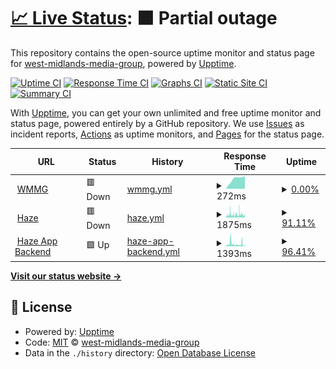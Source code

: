 # [📈 Live Status](https://uptime.midlands.media): <!--live status--> **🟧 Partial outage**

This repository contains the open-source uptime monitor and status page for [west-midlands-media-group](https://uptime.midlands.media), powered by [Upptime](https://github.com/upptime/upptime).

[![Uptime CI](https://github.com/west-midlands-media-group/upptime/workflows/Uptime%20CI/badge.svg)](https://github.com/west-midlands-media-group/upptime/actions?query=workflow%3A%22Uptime+CI%22)
[![Response Time CI](https://github.com/west-midlands-media-group/upptime/workflows/Response%20Time%20CI/badge.svg)](https://github.com/west-midlands-media-group/upptime/actions?query=workflow%3A%22Response+Time+CI%22)
[![Graphs CI](https://github.com/west-midlands-media-group/upptime/workflows/Graphs%20CI/badge.svg)](https://github.com/west-midlands-media-group/upptime/actions?query=workflow%3A%22Graphs+CI%22)
[![Static Site CI](https://github.com/west-midlands-media-group/upptime/workflows/Static%20Site%20CI/badge.svg)](https://github.com/west-midlands-media-group/upptime/actions?query=workflow%3A%22Static+Site+CI%22)
[![Summary CI](https://github.com/west-midlands-media-group/upptime/workflows/Summary%20CI/badge.svg)](https://github.com/west-midlands-media-group/upptime/actions?query=workflow%3A%22Summary+CI%22)

With [Upptime](https://upptime.js.org), you can get your own unlimited and free uptime monitor and status page, powered entirely by a GitHub repository. We use [Issues](https://github.com/west-midlands-media-group/upptime/issues) as incident reports, [Actions](https://github.com/west-midlands-media-group/upptime/actions) as uptime monitors, and [Pages](https://uptime.midlands.media) for the status page.

<!--start: status pages-->
<!-- This summary is generated by Upptime (https://github.com/upptime/upptime) -->
<!-- Do not edit this manually, your changes will be overwritten -->
<!-- prettier-ignore -->
| URL | Status | History | Response Time | Uptime |
| --- | ------ | ------- | ------------- | ------ |
| <img alt="" src="https://icons.duckduckgo.com/ip3/wmmg.uk.ico" height="13"> [WMMG](https://wmmg.uk) | 🟥 Down | [wmmg.yml](https://github.com/West-Midlands-Media-Group/upptime/commits/HEAD/history/wmmg.yml) | <details><summary><img alt="Response time graph" src="./graphs/wmmg/response-time-week.png" height="20"> 272ms</summary><br><a href="https://uptime.wmmg.uk/history/wmmg"><img alt="Response time 407" src="https://img.shields.io/endpoint?url=https%3A%2F%2Fraw.githubusercontent.com%2FWest-Midlands-Media-Group%2Fupptime%2FHEAD%2Fapi%2Fwmmg%2Fresponse-time.json"></a><br><a href="https://uptime.wmmg.uk/history/wmmg"><img alt="24-hour response time 343" src="https://img.shields.io/endpoint?url=https%3A%2F%2Fraw.githubusercontent.com%2FWest-Midlands-Media-Group%2Fupptime%2FHEAD%2Fapi%2Fwmmg%2Fresponse-time-day.json"></a><br><a href="https://uptime.wmmg.uk/history/wmmg"><img alt="7-day response time 272" src="https://img.shields.io/endpoint?url=https%3A%2F%2Fraw.githubusercontent.com%2FWest-Midlands-Media-Group%2Fupptime%2FHEAD%2Fapi%2Fwmmg%2Fresponse-time-week.json"></a><br><a href="https://uptime.wmmg.uk/history/wmmg"><img alt="30-day response time 278" src="https://img.shields.io/endpoint?url=https%3A%2F%2Fraw.githubusercontent.com%2FWest-Midlands-Media-Group%2Fupptime%2FHEAD%2Fapi%2Fwmmg%2Fresponse-time-month.json"></a><br><a href="https://uptime.wmmg.uk/history/wmmg"><img alt="1-year response time 376" src="https://img.shields.io/endpoint?url=https%3A%2F%2Fraw.githubusercontent.com%2FWest-Midlands-Media-Group%2Fupptime%2FHEAD%2Fapi%2Fwmmg%2Fresponse-time-year.json"></a></details> | <details><summary><a href="https://uptime.wmmg.uk/history/wmmg">0.00%</a></summary><a href="https://uptime.wmmg.uk/history/wmmg"><img alt="All-time uptime 61.97%" src="https://img.shields.io/endpoint?url=https%3A%2F%2Fraw.githubusercontent.com%2FWest-Midlands-Media-Group%2Fupptime%2FHEAD%2Fapi%2Fwmmg%2Fuptime.json"></a><br><a href="https://uptime.wmmg.uk/history/wmmg"><img alt="24-hour uptime 0.00%" src="https://img.shields.io/endpoint?url=https%3A%2F%2Fraw.githubusercontent.com%2FWest-Midlands-Media-Group%2Fupptime%2FHEAD%2Fapi%2Fwmmg%2Fuptime-day.json"></a><br><a href="https://uptime.wmmg.uk/history/wmmg"><img alt="7-day uptime 0.00%" src="https://img.shields.io/endpoint?url=https%3A%2F%2Fraw.githubusercontent.com%2FWest-Midlands-Media-Group%2Fupptime%2FHEAD%2Fapi%2Fwmmg%2Fuptime-week.json"></a><br><a href="https://uptime.wmmg.uk/history/wmmg"><img alt="30-day uptime 0.00%" src="https://img.shields.io/endpoint?url=https%3A%2F%2Fraw.githubusercontent.com%2FWest-Midlands-Media-Group%2Fupptime%2FHEAD%2Fapi%2Fwmmg%2Fuptime-month.json"></a><br><a href="https://uptime.wmmg.uk/history/wmmg"><img alt="1-year uptime 21.50%" src="https://img.shields.io/endpoint?url=https%3A%2F%2Fraw.githubusercontent.com%2FWest-Midlands-Media-Group%2Fupptime%2FHEAD%2Fapi%2Fwmmg%2Fuptime-year.json"></a></details>
| <img alt="" src="https://icons.duckduckgo.com/ip3/hazeband.co.uk.ico" height="13"> [Haze](https://hazeband.co.uk) | 🟥 Down | [haze.yml](https://github.com/West-Midlands-Media-Group/upptime/commits/HEAD/history/haze.yml) | <details><summary><img alt="Response time graph" src="./graphs/haze/response-time-week.png" height="20"> 1875ms</summary><br><a href="https://uptime.wmmg.uk/history/haze"><img alt="Response time 2520" src="https://img.shields.io/endpoint?url=https%3A%2F%2Fraw.githubusercontent.com%2FWest-Midlands-Media-Group%2Fupptime%2FHEAD%2Fapi%2Fhaze%2Fresponse-time.json"></a><br><a href="https://uptime.wmmg.uk/history/haze"><img alt="24-hour response time 1091" src="https://img.shields.io/endpoint?url=https%3A%2F%2Fraw.githubusercontent.com%2FWest-Midlands-Media-Group%2Fupptime%2FHEAD%2Fapi%2Fhaze%2Fresponse-time-day.json"></a><br><a href="https://uptime.wmmg.uk/history/haze"><img alt="7-day response time 1875" src="https://img.shields.io/endpoint?url=https%3A%2F%2Fraw.githubusercontent.com%2FWest-Midlands-Media-Group%2Fupptime%2FHEAD%2Fapi%2Fhaze%2Fresponse-time-week.json"></a><br><a href="https://uptime.wmmg.uk/history/haze"><img alt="30-day response time 2201" src="https://img.shields.io/endpoint?url=https%3A%2F%2Fraw.githubusercontent.com%2FWest-Midlands-Media-Group%2Fupptime%2FHEAD%2Fapi%2Fhaze%2Fresponse-time-month.json"></a><br><a href="https://uptime.wmmg.uk/history/haze"><img alt="1-year response time 2615" src="https://img.shields.io/endpoint?url=https%3A%2F%2Fraw.githubusercontent.com%2FWest-Midlands-Media-Group%2Fupptime%2FHEAD%2Fapi%2Fhaze%2Fresponse-time-year.json"></a></details> | <details><summary><a href="https://uptime.wmmg.uk/history/haze">91.11%</a></summary><a href="https://uptime.wmmg.uk/history/haze"><img alt="All-time uptime 99.67%" src="https://img.shields.io/endpoint?url=https%3A%2F%2Fraw.githubusercontent.com%2FWest-Midlands-Media-Group%2Fupptime%2FHEAD%2Fapi%2Fhaze%2Fuptime.json"></a><br><a href="https://uptime.wmmg.uk/history/haze"><img alt="24-hour uptime 96.09%" src="https://img.shields.io/endpoint?url=https%3A%2F%2Fraw.githubusercontent.com%2FWest-Midlands-Media-Group%2Fupptime%2FHEAD%2Fapi%2Fhaze%2Fuptime-day.json"></a><br><a href="https://uptime.wmmg.uk/history/haze"><img alt="7-day uptime 91.11%" src="https://img.shields.io/endpoint?url=https%3A%2F%2Fraw.githubusercontent.com%2FWest-Midlands-Media-Group%2Fupptime%2FHEAD%2Fapi%2Fhaze%2Fuptime-week.json"></a><br><a href="https://uptime.wmmg.uk/history/haze"><img alt="30-day uptime 93.89%" src="https://img.shields.io/endpoint?url=https%3A%2F%2Fraw.githubusercontent.com%2FWest-Midlands-Media-Group%2Fupptime%2FHEAD%2Fapi%2Fhaze%2Fuptime-month.json"></a><br><a href="https://uptime.wmmg.uk/history/haze"><img alt="1-year uptime 99.44%" src="https://img.shields.io/endpoint?url=https%3A%2F%2Fraw.githubusercontent.com%2FWest-Midlands-Media-Group%2Fupptime%2FHEAD%2Fapi%2Fhaze%2Fuptime-year.json"></a></details>
| <img alt="" src="https://icons.duckduckgo.com/ip3/app.hazeband.co.uk.ico" height="13"> [Haze App Backend](https://app.hazeband.co.uk) | 🟩 Up | [haze-app-backend.yml](https://github.com/West-Midlands-Media-Group/upptime/commits/HEAD/history/haze-app-backend.yml) | <details><summary><img alt="Response time graph" src="./graphs/haze-app-backend/response-time-week.png" height="20"> 1393ms</summary><br><a href="https://uptime.wmmg.uk/history/haze-app-backend"><img alt="Response time 1615" src="https://img.shields.io/endpoint?url=https%3A%2F%2Fraw.githubusercontent.com%2FWest-Midlands-Media-Group%2Fupptime%2FHEAD%2Fapi%2Fhaze-app-backend%2Fresponse-time.json"></a><br><a href="https://uptime.wmmg.uk/history/haze-app-backend"><img alt="24-hour response time 654" src="https://img.shields.io/endpoint?url=https%3A%2F%2Fraw.githubusercontent.com%2FWest-Midlands-Media-Group%2Fupptime%2FHEAD%2Fapi%2Fhaze-app-backend%2Fresponse-time-day.json"></a><br><a href="https://uptime.wmmg.uk/history/haze-app-backend"><img alt="7-day response time 1393" src="https://img.shields.io/endpoint?url=https%3A%2F%2Fraw.githubusercontent.com%2FWest-Midlands-Media-Group%2Fupptime%2FHEAD%2Fapi%2Fhaze-app-backend%2Fresponse-time-week.json"></a><br><a href="https://uptime.wmmg.uk/history/haze-app-backend"><img alt="30-day response time 1529" src="https://img.shields.io/endpoint?url=https%3A%2F%2Fraw.githubusercontent.com%2FWest-Midlands-Media-Group%2Fupptime%2FHEAD%2Fapi%2Fhaze-app-backend%2Fresponse-time-month.json"></a><br><a href="https://uptime.wmmg.uk/history/haze-app-backend"><img alt="1-year response time 1734" src="https://img.shields.io/endpoint?url=https%3A%2F%2Fraw.githubusercontent.com%2FWest-Midlands-Media-Group%2Fupptime%2FHEAD%2Fapi%2Fhaze-app-backend%2Fresponse-time-year.json"></a></details> | <details><summary><a href="https://uptime.wmmg.uk/history/haze-app-backend">96.41%</a></summary><a href="https://uptime.wmmg.uk/history/haze-app-backend"><img alt="All-time uptime 99.65%" src="https://img.shields.io/endpoint?url=https%3A%2F%2Fraw.githubusercontent.com%2FWest-Midlands-Media-Group%2Fupptime%2FHEAD%2Fapi%2Fhaze-app-backend%2Fuptime.json"></a><br><a href="https://uptime.wmmg.uk/history/haze-app-backend"><img alt="24-hour uptime 96.94%" src="https://img.shields.io/endpoint?url=https%3A%2F%2Fraw.githubusercontent.com%2FWest-Midlands-Media-Group%2Fupptime%2FHEAD%2Fapi%2Fhaze-app-backend%2Fuptime-day.json"></a><br><a href="https://uptime.wmmg.uk/history/haze-app-backend"><img alt="7-day uptime 96.41%" src="https://img.shields.io/endpoint?url=https%3A%2F%2Fraw.githubusercontent.com%2FWest-Midlands-Media-Group%2Fupptime%2FHEAD%2Fapi%2Fhaze-app-backend%2Fuptime-week.json"></a><br><a href="https://uptime.wmmg.uk/history/haze-app-backend"><img alt="30-day uptime 96.87%" src="https://img.shields.io/endpoint?url=https%3A%2F%2Fraw.githubusercontent.com%2FWest-Midlands-Media-Group%2Fupptime%2FHEAD%2Fapi%2Fhaze-app-backend%2Fuptime-month.json"></a><br><a href="https://uptime.wmmg.uk/history/haze-app-backend"><img alt="1-year uptime 99.41%" src="https://img.shields.io/endpoint?url=https%3A%2F%2Fraw.githubusercontent.com%2FWest-Midlands-Media-Group%2Fupptime%2FHEAD%2Fapi%2Fhaze-app-backend%2Fuptime-year.json"></a></details>

<!--end: status pages-->

[**Visit our status website →**](https://uptime.midlands.media)

## 📄 License

- Powered by: [Upptime](https://github.com/upptime/upptime)
- Code: [MIT](./LICENSE) © [west-midlands-media-group](https://uptime.midlands.media)
- Data in the `./history` directory: [Open Database License](https://opendatacommons.org/licenses/odbl/1-0/)
